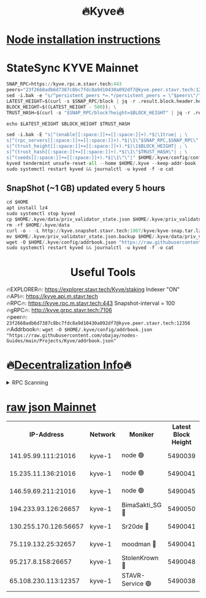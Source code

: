 <h1 align="center"> 🔥Kyve🔥</h1>

[Node installation instructions](https://github.com/obajay/nodes-Guides/tree/main/Projects/Kyve)
=
# StateSync KYVE Mainnet
```python
SNAP_RPC=https://kyve.rpc.m.stavr.tech:443
peers="23f2668adb6d7387c8bc7fdc8a9d10430a092df7@kyve.peer.stavr.tech:12356"
sed -i.bak -e "s/^persistent_peers *=.*/persistent_peers = \"$peers\"/" $HOME/.kyve/config/config.toml
LATEST_HEIGHT=$(curl -s $SNAP_RPC/block | jq -r .result.block.header.height); \
BLOCK_HEIGHT=$((LATEST_HEIGHT - 500)); \
TRUST_HASH=$(curl -s "$SNAP_RPC/block?height=$BLOCK_HEIGHT" | jq -r .result.block_id.hash)

echo $LATEST_HEIGHT $BLOCK_HEIGHT $TRUST_HASH

sed -i.bak -E "s|^(enable[[:space:]]+=[[:space:]]+).*$|\1true| ; \
s|^(rpc_servers[[:space:]]+=[[:space:]]+).*$|\1\"$SNAP_RPC,$SNAP_RPC\"| ; \
s|^(trust_height[[:space:]]+=[[:space:]]+).*$|\1$BLOCK_HEIGHT| ; \
s|^(trust_hash[[:space:]]+=[[:space:]]+).*$|\1\"$TRUST_HASH\"| ; \
s|^(seeds[[:space:]]+=[[:space:]]+).*$|\1\"\"|" $HOME/.kyve/config/config.toml
kyved tendermint unsafe-reset-all --home $HOME/.kyve --keep-addr-book
sudo systemctl restart kyved && journalctl -u kyved -f -o cat
```

## SnapShot (~1 GB) updated every 5 hours
```python
cd $HOME
apt install lz4
sudo systemctl stop kyved
cp $HOME/.kyve/data/priv_validator_state.json $HOME/.kyve/priv_validator_state.json.backup
rm -rf $HOME/.kyve/data
curl -o - -L http://kyve.snapshot.stavr.tech:1007/kyve/kyve-snap.tar.lz4 | lz4 -c -d - | tar -x -C $HOME/.kyve --strip-components 2
mv $HOME/.kyve/priv_validator_state.json.backup $HOME/.kyve/data/priv_validator_state.json
wget -O $HOME/.kyve/config/addrbook.json "https://raw.githubusercontent.com/obajay/nodes-Guides/main/Projects/Kyve/addrbook.json"
sudo systemctl restart kyved && journalctl -u kyved -f -o cat
```

<h1 align="center"> Useful Tools</h1>

🔥EXPLORER🔥:     https://explorer.stavr.tech/Kyve/staking        Indexer "ON" \
🔥API🔥: 			 		https://kyve.api.m.stavr.tech \
🔥RPC🔥:          https://kyve.rpc.m.stavr.tech:443	              Snapshot-interval = 100 \
🔥gRPC🔥:         http://kyve.grpc.stavr.tech:7106 \
🔥peer🔥:					`23f2668adb6d7387c8bc7fdc8a9d10430a092df7@kyve.peer.stavr.tech:12356` \
🔥Addrbook🔥:    ```wget -O $HOME/.kyve/config/addrbook.json "https://raw.githubusercontent.com/obajay/nodes-Guides/main/Projects/Kyve/addrbook.json"```

🔥[Decentralization Info](https://github.com/obajay/StateSync-snapshots/tree/main/Projects/Kyve/Decentralization)🔥
=

<details>
<summary>RPC Scanning</summary>

<h2 align="center"> We scan nodes in real time every 4 hours. And we provide the final result of RPC endpoints.
We cannot influence the operation of these nodes in any way. </h2>


```python
If Voting Power is higher than 0 --> then the Node is a validator of the network and may be subject to attack and be a potential threat to the chain.
```
```python
We marked such validators with a red symbol
```

</details>

[raw json Mainnet](https://rpc-check.kyvem.stavr.tech/kyvem/rpc-kyvem-result.json)
=



<table><tr><th>IP-Address</th><th>Network</th><th>Moniker</th><th>Latest Block Height</th><th>Earliest Block Height</th><th>Catching Up</th><th>Tx Index</th><th>Voting Power</th><th>Scan Time</th></tr><tr><td>141.95.99.111:21016</td><td>kyve-1</td><td>node 🟢</td><td>5490039</td><td>1</td><td>False</td><td>off</td><td>0</td><td>2024-03-23T19:23:49.835223620UTC</td></tr><tr><td>15.235.11.136:21016</td><td>kyve-1</td><td>node 🟢</td><td>5490041</td><td>1</td><td>False</td><td>off</td><td>0</td><td>2024-03-23T19:24:00.664240601UTC</td></tr><tr><td>146.59.69.211:21016</td><td>kyve-1</td><td>node 🟢</td><td>5490045</td><td>1</td><td>False</td><td>off</td><td>0</td><td>2024-03-23T19:24:26.259002770UTC</td></tr><tr><td>194.233.93.126:26657</td><td>kyve-1</td><td>BimaSakti_SG 🔴</td><td>5490050</td><td>2646001</td><td>False</td><td>off</td><td>651</td><td>2024-03-23T19:24:56.005571965UTC</td></tr><tr><td>130.255.170.126:56657</td><td>kyve-1</td><td>Sr20de 🔴</td><td>5490041</td><td>5217201</td><td>False</td><td>off</td><td>6003</td><td>2024-03-23T19:24:01.075497401UTC</td></tr><tr><td>75.119.132.25:32657</td><td>kyve-1</td><td>moodman 🔴</td><td>5490041</td><td>5390041</td><td>False</td><td>off</td><td>6865</td><td>2024-03-23T19:24:05.568194409UTC</td></tr><tr><td>95.217.8.158:26657</td><td>kyve-1</td><td>StolenKrown 🔴</td><td>5490048</td><td>5430801</td><td>False</td><td>on</td><td>2499</td><td>2024-03-23T19:24:47.041824636UTC</td></tr><tr><td>65.108.230.113:12357</td><td>kyve-1</td><td>STAVR-Service 🟢</td><td>5490038</td><td>5488801</td><td>False</td><td>on</td><td>0</td><td>2024-03-23T19:23:43.491191996UTC</td></tr></table>
